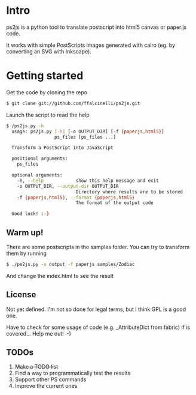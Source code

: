 Intro
=====

ps2js is a python tool to translate postscript into html5 canvas or paper.js code.

It works with simple PostScripts images generated with cairo (eg. by converting an SVG with Inkscape).

Getting started
===============

Get the code by cloning the repo

```bash
$ git clone git://github.com/ffalcinelli/ps2js.git
```

Launch the script to read the help

```bash
$ /ps2js.py -h
  usage: ps2js.py [-h] [-o OUTPUT_DIR] [-f {paperjs,html5}]
                  ps_files [ps_files ...]

  Transform a PostScript into JavaScript

  positional arguments:
    ps_files

  optional arguments:
    -h, --help            show this help message and exit
    -o OUTPUT_DIR, --output-dir OUTPUT_DIR
                          Directory where results are to be stored
    -f {paperjs,html5}, --format {paperjs,html5}
                          The format of the output code

  Good luck! :-)
```

Warm up!
--------

There are some postscripts in the samples folder. You can try to transform them by running

```bash
$ ./ps2js.py -o output -f paperjs samples/Zodiac
```

And change the index.html to see the result


License
-------

Not yet defined. I'm not so done for legal terms, but I think GPL is a good one.

Have to check for some usage of code (e.g. _AttributeDict from fabric) if is covered... Help me out! :-)

TODOs
-----

1. ~~Make a TODO list~~
2. Find a way to programmatically test the results
3. Support other PS commands
4. Improve the current ones